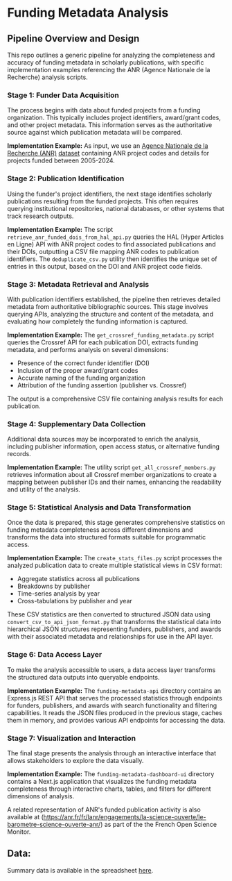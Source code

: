 # Funding Metadata Analysis

## Pipeline Overview and Design

This repo outlines a generic pipeline for analyzing the completeness and accuracy of funding metadata in scholarly publications, with specific implementation examples referencing the ANR (Agence Nationale de la Recherche) analysis scripts.

### Stage 1: Funder Data Acquisition

The process begins with data about funded projects from a funding organization. This typically includes project identifiers, award/grant codes, and other project metadata. This information serves as the authoritative source against which publication metadata will be compared.

**Implementation Example:** As input, we use an [Agence Nationale de la Recherche (ANR)](https://anr.fr) [dataset](https://dataanr.opendatasoft.com/explore/dataset/20-ans-de-l-anr-liste-projets-plan-d-action_2005-a-2024/table/) containing ANR project codes and details for projects funded between 2005-2024.

### Stage 2: Publication Identification

Using the funder's project identifiers, the next stage identifies scholarly publications resulting from the funded projects. This often requires querying institutional repositories, national databases, or other systems that track research outputs.

**Implementation Example:** The script `retrieve_anr_funded_dois_from_hal_api.py` queries the HAL (Hyper Articles en Ligne) API with ANR project codes to find associated publications and their DOIs, outputting a CSV file mapping ANR codes to publication identifiers. The `deduplicate_csv.py` utility then identifies the unique set of entries in this output, based on the DOI and ANR project code fields.

### Stage 3: Metadata Retrieval and Analysis

With publication identifiers established, the pipeline then retrieves detailed metadata from authoritative bibliographic sources. This stage involves querying APIs, analyzing the structure and content of the metadata, and evaluating how completely the funding information is captured.

**Implementation Example:** The `get_crossref_funding_metadata.py` script queries the Crossref API for each publication DOI, extracts funding metadata, and performs analysis on several dimensions:
- Presence of the correct funder identifier (DOI)
- Inclusion of the proper award/grant codes
- Accurate naming of the funding organization
- Attribution of the funding assertion (publisher vs. Crossref)

The output is a comprehensive CSV file containing analysis results for each publication.

### Stage 4: Supplementary Data Collection

Additional data sources may be incorporated to enrich the analysis, including publisher information, open access status, or alternative funding records.

**Implementation Example:** The utility script `get_all_crossref_members.py` retrieves information about all Crossref member organizations to create a mapping between publisher IDs and their names, enhancing the readability and utility of the analysis.

### Stage 5: Statistical Analysis and Data Transformation

Once the data is prepared, this stage generates comprehensive statistics on funding metadata completeness across different dimensions and transforms the data into structured formats suitable for programmatic access.

**Implementation Example:** The `create_stats_files.py` script processes the analyzed publication data to create multiple statistical views in CSV format:
- Aggregate statistics across all publications
- Breakdowns by publisher
- Time-series analysis by year
- Cross-tabulations by publisher and year

These CSV statistics are then converted to structured JSON data using `convert_csv_to_api_json_format.py` that transforms the statistical data into hierarchical JSON structures representing funders, publishers, and awards with their associated metadata and relationships for use in the API layer.

### Stage 6: Data Access Layer

To make the analysis accessible to users, a data access layer transforms the structured data outputs into queryable endpoints.

**Implementation Example:** The `funding-metadata-api` directory contains an Express.js REST API that serves the processed statistics through endpoints for funders, publishers, and awards with search functionality and filtering capabilities. It reads the JSON files produced in the previous stage, caches them in memory, and provides various API endpoints for accessing the data.

### Stage 7: Visualization and Interaction

The final stage presents the analysis through an interactive interface that allows stakeholders to explore the data visually.

**Implementation Example:** The `funding-metadata-dashboard-ui` directory contains a Next.js application that visualizes the funding metadata completeness through interactive charts, tables, and filters for different dimensions of analysis. 

A related representation of ANR's funded publication activity is also available at (https://anr.fr/fr/lanr/engagements/la-science-ouverte/le-barometre-science-ouverte-anr/) as part of the the French Open Science Monitor.


## Data:

Summary data is available in the spreadsheet [here](https://docs.google.com/spreadsheets/d/1-wnkbKpirMUf6O4okM5BQKZL6elqTtmG/edit?usp=sharing&ouid=112957560476919577575&rtpof=true&sd=true).

